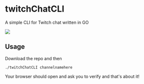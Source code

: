 # twitchChatCLI
A simple CLI for Twitch chat written in GO

<img src="http://i.imgur.com/QwDZsR2.png">


## Usage

Download the repo and then

```
./twitchChatCLI channelnamehere
```

Your browser should open and ask you to verify and that's about it!
